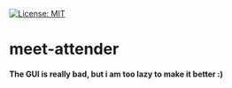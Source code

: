 [![License: MIT](https://img.shields.io/badge/License-MIT-yellow.svg)](https://opensource.org/licenses/MIT)
# meet-attender
#### The GUI is really bad, but i am too lazy to make it better :)
